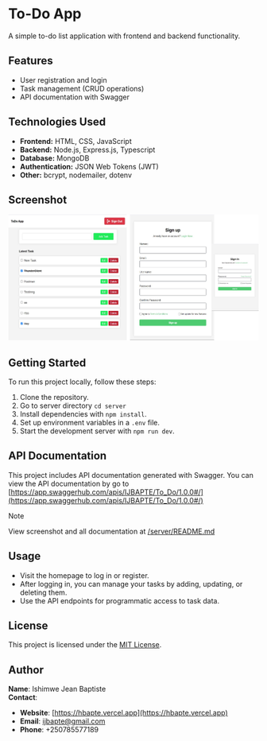 # To-Do App

A simple to-do list application with frontend and backend functionality.

## Features

- User registration and login<!-- - Forgot password functionality -->
- Task management (CRUD operations)
- API documentation with Swagger

## Technologies Used

- **Frontend:** HTML, CSS, JavaScript
- **Backend:** Node.js, Express.js, Typescript
- **Database:** MongoDB
- **Authentication:** JSON Web Tokens (JWT)
- **Other:** bcrypt, nodemailer, dotenv

## Screenshot

![screenshot](/server/screenshot/To%20Do%20App.jpg)

## Getting Started

To run this project locally, follow these steps:

1. Clone the repository.
2. Go to server directory `cd server`
3. Install dependencies with `npm install`.
4. Set up environment variables in a `.env` file.
5. Start the development server with `npm run dev`.

## API Documentation

This project includes API documentation generated with Swagger. You can view the API documentation by go to [https://app.swaggerhub.com/apis/IJBAPTE/To_Do/1.0.0#/](https://app.swaggerhub.com/apis/IJBAPTE/To_Do/1.0.0#/)

> [!Note]
> View screenshot and all documentation at [/server/README.md](/server/README.md)

## Usage

- Visit the homepage to log in or register.
- After logging in, you can manage your tasks by adding, updating, or deleting them.
- Use the API endpoints for programmatic access to task data.

## License

This project is licensed under the [MIT License](/LICENCE).

## Author

**Name**: Ishimwe Jean Baptiste  
**Contact**:

- **Website**: [https://hbapte.vercel.app](https://hbapte.vercel.app)  
- **Email**: <ijbapte@gmail.com>  
- **Phone**: +250785577189
